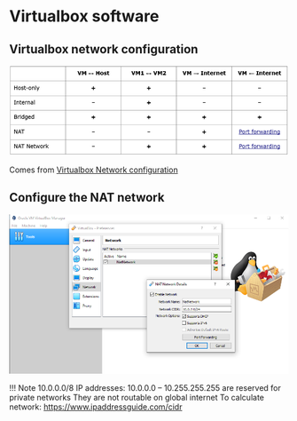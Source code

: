 # Virtualbox software

## Virtualbox network configuration

![VBNET](../files/virtualization/virtualbox_network_config.png "Virtualbox network")

Comes from [Virtualbox Network configuration](https://www.virtualbox.org/manual/ch06.html)

## Configure the NAT network

![VBNATNET](../files/virtualization/NAT_network.png "Virtualbox NAT network")


!!! Note
    10.0.0.0/8 IP addresses: 10.0.0.0 – 10.255.255.255 are reserved for private networks
    They are not routable on global internet
    To calculate network: https://www.ipaddressguide.com/cidr